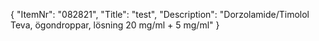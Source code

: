 {
  "ItemNr": "082821",
  "Title": "test",
  "Description": "Dorzolamide/Timolol Teva, ögondroppar, lösning 20 mg/ml + 5 mg/ml"
}